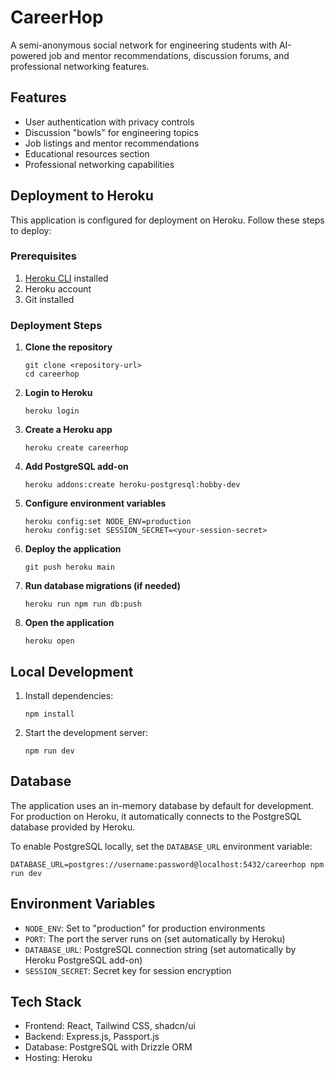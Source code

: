 # CareerHop

A semi-anonymous social network for engineering students with AI-powered job and mentor recommendations, discussion forums, and professional networking features.

## Features

- User authentication with privacy controls
- Discussion "bowls" for engineering topics
- Job listings and mentor recommendations
- Educational resources section
- Professional networking capabilities

## Deployment to Heroku

This application is configured for deployment on Heroku. Follow these steps to deploy:

### Prerequisites

1. [Heroku CLI](https://devcenter.heroku.com/articles/heroku-cli) installed
2. Heroku account
3. Git installed

### Deployment Steps

1. **Clone the repository**
   ```
   git clone <repository-url>
   cd careerhop
   ```

2. **Login to Heroku**
   ```
   heroku login
   ```

3. **Create a Heroku app**
   ```
   heroku create careerhop
   ```

4. **Add PostgreSQL add-on**
   ```
   heroku addons:create heroku-postgresql:hobby-dev
   ```

5. **Configure environment variables**
   ```
   heroku config:set NODE_ENV=production
   heroku config:set SESSION_SECRET=<your-session-secret>
   ```

6. **Deploy the application**
   ```
   git push heroku main
   ```

7. **Run database migrations (if needed)**
   ```
   heroku run npm run db:push
   ```

8. **Open the application**
   ```
   heroku open
   ```

## Local Development

1. Install dependencies:
   ```
   npm install
   ```

2. Start the development server:
   ```
   npm run dev
   ```

## Database

The application uses an in-memory database by default for development. For production on Heroku, it automatically connects to the PostgreSQL database provided by Heroku.

To enable PostgreSQL locally, set the `DATABASE_URL` environment variable:

```
DATABASE_URL=postgres://username:password@localhost:5432/careerhop npm run dev
```

## Environment Variables

- `NODE_ENV`: Set to "production" for production environments
- `PORT`: The port the server runs on (set automatically by Heroku)
- `DATABASE_URL`: PostgreSQL connection string (set automatically by Heroku PostgreSQL add-on)
- `SESSION_SECRET`: Secret key for session encryption

## Tech Stack

- Frontend: React, Tailwind CSS, shadcn/ui
- Backend: Express.js, Passport.js
- Database: PostgreSQL with Drizzle ORM
- Hosting: Heroku